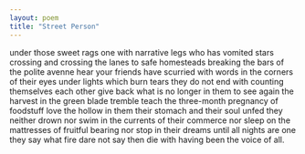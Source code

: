 ```yaml
---
layout: poem
title: "Street Person"
---
```


under those sweet rags
one with narrative legs
who has vomited stars
crossing and crossing
the lanes to safe homesteads
breaking the bars
of the polite avenne
hear your friends have scurried
with words in the corners
of their eyes under lights which burn tears
they do not end with counting
themselves each other
give back what is no longer in them
to see again the harvest
in the green blade tremble
teach the three-month
pregnancy of foodstuff
love the hollow in them
their stomach and their soul
unfed they neither drown nor swim
in the currents of their commerce
nor sleep on the mattresses
of fruitful bearing
nor stop in their dreams
until all nights are one
they say what fire dare not say
then die with having been
the voice of all.
